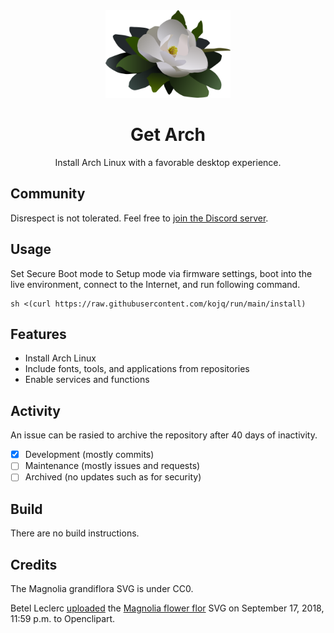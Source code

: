 <div align=center>
  <img src=LOGO.svg height=140/>

  # Get Arch

  Install Arch Linux with a favorable desktop experience.
</div>

## Community

Disrespect is not tolerated. Feel free to [join the Discord server](https://discord.com/invite/C6NdvU5bzN).

## Usage

Set Secure Boot mode to Setup mode via firmware settings, boot into the live environment, connect to the Internet, and run following command.

```
sh <(curl https://raw.githubusercontent.com/kojq/run/main/install)
```

## Features

- Install Arch Linux
- Include fonts, tools, and applications from repositories
- Enable services and functions

## Activity

An issue can be rasied to archive the repository after 40 days of inactivity.

- [x] Development (mostly commits)
- [ ] Maintenance (mostly issues and requests)
- [ ] Archived (no updates such as for security)

## Build

There are no build instructions.

## Credits

The Magnolia grandiflora SVG is under CC0.

Betel Leclerc [uploaded](https://openclipart.org/download/306895/1537228771.svg) the [Magnolia flower flor](https://openclipart.org/detail/306895/magnolia-flower-flor) SVG on September 17, 2018, 11:59 p.m. to Openclipart.
